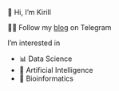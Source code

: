 👋 Hi, I’m Kirill

🧑‍💻 Follow my [blog](https://t.me/kirilledition) on Telegram

I’m interested in
- 📊 Data Science
- 🤖 Artificial Intelligence 
- 🧬 Bioinformatics
